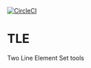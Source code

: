 [![CircleCI](https://circleci.com/gh/platerre/TLE.svg?style=svg)](https://circleci.com/gh/platerre/TLE)

# TLE
Two Line Element Set tools
